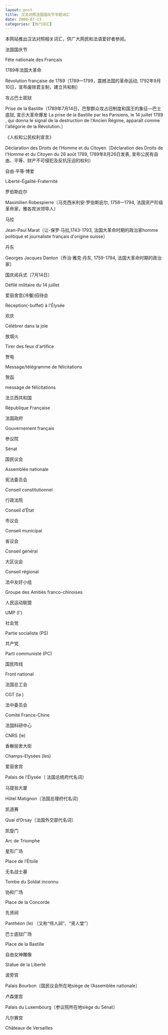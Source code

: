 ```yaml
---
layout: post
title: 汉法对照法国国庆节专题词汇
date: 2008-07-13
categories: [热门词汇]  
---
```


本网站推出汉法对照相关词汇，供广大网民和法语爱好者参阅。

法国国庆节

Fête nationale des Français

1789年法国大革命

Révolution française de 1789〔1789—1799，震撼法国的革命运动, 1792年9月10日，宣布废除君主制，建立共和制〕

攻占巴士厎狱

Prise de la Bastille〔1789年7月14日，巴黎群众攻占旧制度和国王的象征—巴士底狱, 宣示大革命爆发 La prise de la Bastille par les Parisiens, le 14 juillet 1789 , qui donna le signal de la destruction de l'Ancien Régime, apparaît comme l'allégorie de la Révolution.〕

《人权和公民权利宣言》

Déclaration des Droits de l’Homme et du Citoyen〔Déclaration des Droits de l'Homme et du Citoyen du 26 août 1789, 1789年8月26日发表, 宣布公民有自由、平等、财产不可侵犯及反抗压迫的权利〕

自由·平等·博爱

Liberté-Égalité-Fraternité

罗伯斯庇尔

Maximilien Robespierre〔马克西米利安·罗伯斯庇尔, 1758—1794, 法国资产阶级革命家，雅各宾派领导人〕

马拉

Jean-Paul Marat〔让-保罗·马拉,1743-1793, 法国大革命时期的政治家homme politique et journaliste français d'origine suisse〕

丹东

Georges Jacques Danton〔乔治·雅克·丹东, 1759-1794, 法国大革命时期的政治家〕

国庆阅兵式〔7月14日〕

Défilé militaire du 14 juillet

爱丽舍宫(冷餐)招待会

Réception(-buffet) à l'Élysée

欢庆

Célébrer dans la joie

放烟火

Tirer des feux d'artifice

贺电

Message/télégramme de félicitations

贺函

message de félicitations

法兰西共和国

République Française

法国政府

Gouvernement français

参议院

Sénat

国民议会

Assemblée nationale

宪法委员会

Conseil constitutionnel

行政法院

Conseil d’État

市议会

Conseil municipal

省议会

Conseil général

大区议会

Conseil régional

法中友好小组

Groupe des Amitiés franco-chinoises

人民运动联盟

UMP (l')

社会党

Partie socialiste (PS)

共产党

Parti communiste (PC)

国民阵线

Front national

法国总工会

CGT (la )

法中委员会

Comité France-Chine

法国科研中心

CNRS (le)

香榭丽舍大街

Champs-Elysées (les)

爱丽舍宫

Palais de l’Élysée〔 法国总统府代名词〕

马提翁大厦

Hôtel Matignon〔法国总理府代名词〕

凯道赛

Quai d’Orsay〔法国外交部代名词〕

凯旋门

Arc de Triomphe

星形广场

Place de l’Étoile

无名战士墓

Tombe du Soldat inconnu

协和广场

Place de la Concorde

先贤祠

Panthéon (le) 〔又称“伟人祠”、“贤人堂”〕

巴士底狱广场

Place de la Bastille

自由女神雕像

Statue de la Liberté

波旁宫

Palais Bourbon〔国民议会所在地siège de l’Assemblée nationale〕

卢森堡宫

Palais du Luxembourg〔参议院所在地siège du Sénat〕

凡尔赛宫

Châteaux de Versailles
